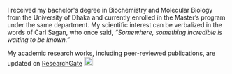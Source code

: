 I received my bachelor's degree in Biochemistry and Molecular Biology from the University of Dhaka and currently enrolled in the Master’s program under the same department. My scientific interest can be verbalized in the words of Carl Sagan, who once said, *“Somewhere, something incredible is waiting to be known.”* 

My academic research works, including peer-reviewed publications, are updated on [ResearchGate](https://www.researchgate.net/profile/Depro-Das) [<img src="https://upload.wikimedia.org/wikipedia/commons/0/06/ORCID_iD.svg" alt="alt_text" width="20px">](https://orcid.org/0000-0003-0969-0071)
